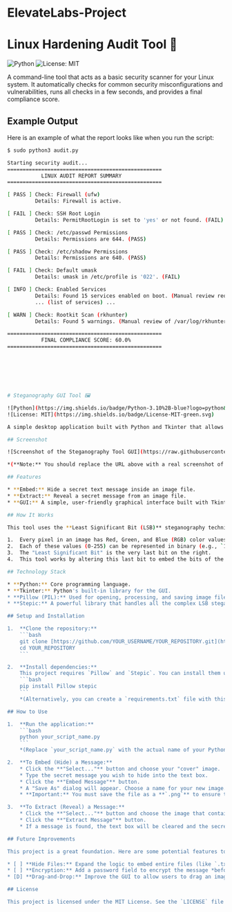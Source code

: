 # ElevateLabs-Project

# Linux Hardening Audit Tool 🐧

![Python](https://img.shields.io/badge/Python-3.x-blue?logo=python&logoColor=yellow)
![License: MIT](https://img.shields.io/badge/License-MIT-red.svg)

A command-line tool that acts as a basic security scanner for your Linux system. It automatically checks for common security misconfigurations and vulnerabilities, runs all checks in a few seconds, and provides a final compliance score.

## Example Output

Here is an example of what the report looks like when you run the script:

```bash
$ sudo python3 audit.py

Starting security audit...
==================================================
           LINUX AUDIT REPORT SUMMARY
==================================================

[ PASS ] Check: Firewall (ufw)
         Details: Firewall is active.

[ FAIL ] Check: SSH Root Login
         Details: PermitRootLogin is set to 'yes' or not found. (FAIL)

[ PASS ] Check: /etc/passwd Permissions
         Details: Permissions are 644. (PASS)

[ PASS ] Check: /etc/shadow Permissions
         Details: Permissions are 640. (PASS)

[ FAIL ] Check: Default umask
         Details: umask in /etc/profile is '022'. (FAIL)

[ INFO ] Check: Enabled Services
         Details: Found 15 services enabled on boot. (Manual review required)
         ... (list of services) ...

[ WARN ] Check: Rootkit Scan (rkhunter)
         Details: Found 5 warnings. (Manual review of /var/log/rkhunter/rkhunter.log recommended)

==================================================
           FINAL COMPLIANCE SCORE: 60.0%
==================================================







# Steganography GUI Tool 🖼️

![Python](https://img.shields.io/badge/Python-3.10%2B-blue?logo=python&logoColor=yellow)
![License: MIT](https://img.shields.io/badge/License-MIT-green.svg)

A simple desktop application built with Python and Tkinter that allows you to hide secret text messages inside images and extract them.

## Screenshot

![Screenshot of the Steganography Tool GUI](https://raw.githubusercontent.com/YOUR_USERNAME/YOUR_REPOSITORY/main/screenshot.png)

*(**Note:** You should replace the URL above with a real screenshot of your application! Upload a screenshot to your repository and get its raw link.)*

## Features

* **Embed:** Hide a secret text message inside an image file.
* **Extract:** Reveal a secret message from an image file.
* **GUI:** A simple, user-friendly graphical interface built with Tkinter.

## How It Works

This tool uses the **Least Significant Bit (LSB)** steganography technique.

1.  Every pixel in an image has Red, Green, and Blue (RGB) color values.
2.  Each of these values (0-255) can be represented in binary (e.g., `11111111`).
3.  The "Least Significant Bit" is the very last bit on the right.
4.  This tool works by altering this last bit to embed the bits of the secret message. This change is so tiny that it is completely invisible to the human eye, allowing the message to be hidden in plain sight.

## Technology Stack

* **Python:** Core programming language.
* **Tkinter:** Python's built-in library for the GUI.
* **Pillow (PIL):** Used for opening, processing, and saving image files.
* **Stepic:** A powerful library that handles all the complex LSB steganography logic for encoding and decoding.

## Setup and Installation

1.  **Clone the repository:**
    ```bash
    git clone [https://github.com/YOUR_USERNAME/YOUR_REPOSITORY.git](https://github.com/YOUR_USERNAME/YOUR_REPOSITORY.git)
    cd YOUR_REPOSITORY
    ```

2.  **Install dependencies:**
    This project requires `Pillow` and `Stepic`. You can install them using pip:
    ```bash
    pip install Pillow stepic
    ```
    *(Alternatively, you can create a `requirements.txt` file with this content and run `pip install -r requirements.txt`)*

## How to Use

1.  **Run the application:**
    ```bash
    python your_script_name.py 
    ```
    *(Replace `your_script_name.py` with the actual name of your Python file.)*

2.  **To Embed (Hide) a Message:**
    * Click the **"Select..."** button and choose your "cover" image.
    * Type the secret message you wish to hide into the text box.
    * Click the **"Embed Message"** button.
    * A "Save As" dialog will appear. Choose a name for your new image.
    * **Important:** You must save the file as a **`.png`** to ensure the hidden data is preserved!

3.  **To Extract (Reveal) a Message:**
    * Click the **"Select..."** button and choose the image that contains a hidden message.
    * Click the **"Extract Message"** button.
    * If a message is found, the text box will be cleared and the secret message will be displayed.

## Future Improvements

This project is a great foundation. Here are some potential features to add:

* [ ] **Hide Files:** Expand the logic to embed entire files (like `.txt` or `.zip`) instead of just text.
* [ ] **Encryption:** Add a password field to encrypt the message *before* it is embedded, providing a second layer of security.
* [D] **Drag-and-Drop:** Improve the GUI to allow users to drag an image file directly onto the window.

## License

This project is licensed under the MIT License. See the `LICENSE` file for details.
